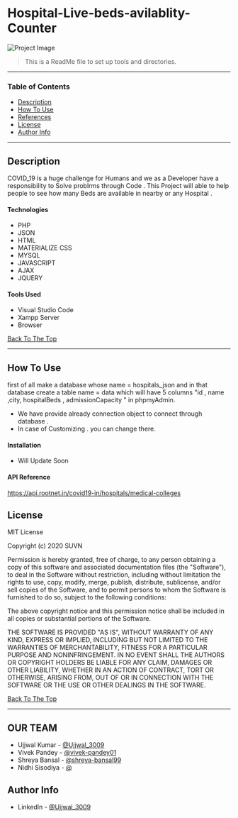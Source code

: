 # Hospital-Live-beds-avilablity-Counter

![Project Image](project-image-url)

> This is a ReadMe file to set up tools and directories.

---

### Table of Contents


- [Description](#description)
- [How To Use](#how-to-use)
- [References](#references)
- [License](#license)
- [Author Info](#author-info)

---

## Description

COVID_19 is a huge challenge for Humans and we as a Developer have a responsibility to Solve problrms through Code .  This Project will able to help people to see how many Beds are available in nearby or any Hospital .
#### Technologies

- PHP
- JSON
- HTML
- MATERIALIZE CSS
- MYSQL
- JAVASCRIPT
- AJAX
- JQUERY

#### Tools Used

- Visual Studio Code
- Xampp Server
- Browser


[Back To The Top](#Hospital-LIve-beds-avilablity-Counter)

---

## How To Use

first of all make a database whose name = hospitals_json and in that database create a table name = data which will have 5 columns "id , name ,city, hospitalBeds , admissionCapacity " in phpmyAdmin.

- We have provide already connection object to connect through database .
- In case of Customizing . you can change there. 

#### Installation


- Will Update Soon



#### API Reference

https://api.rootnet.in/covid19-in/hospitals/medical-colleges

## License

MIT License

Copyright (c) 2020 SUVN

Permission is hereby granted, free of charge, to any person obtaining a copy
of this software and associated documentation files (the "Software"), to deal
in the Software without restriction, including without limitation the rights
to use, copy, modify, merge, publish, distribute, sublicense, and/or sell
copies of the Software, and to permit persons to whom the Software is
furnished to do so, subject to the following conditions:

The above copyright notice and this permission notice shall be included in all
copies or substantial portions of the Software.

THE SOFTWARE IS PROVIDED "AS IS", WITHOUT WARRANTY OF ANY KIND, EXPRESS OR
IMPLIED, INCLUDING BUT NOT LIMITED TO THE WARRANTIES OF MERCHANTABILITY,
FITNESS FOR A PARTICULAR PURPOSE AND NONINFRINGEMENT. IN NO EVENT SHALL THE
AUTHORS OR COPYRIGHT HOLDERS BE LIABLE FOR ANY CLAIM, DAMAGES OR OTHER
LIABILITY, WHETHER IN AN ACTION OF CONTRACT, TORT OR OTHERWISE, ARISING FROM,
OUT OF OR IN CONNECTION WITH THE SOFTWARE OR THE USE OR OTHER DEALINGS IN THE
SOFTWARE.


[Back To The Top](#Hospital-LIve-beds-avilablity-Counter)

---
## OUR TEAM
- Ujjwal Kumar -  [@Ujjwal_3009](https://ujjwalportfolio.blogspot.com/)
- Vivek Pandey -  [@vivek-pandey01](https://linkedin.com/in/vivek-pandey01)
- Shreya Bansal - [@shreya-bansal99](https://linkedin.com/in/shreya-bansal99)
- Nidhi Sisodiya -  [@](https://linkedin.com/)


## Author Info

- LinkedIn - [@Ujjwal_3009](https://linkedin.com/ujjwal-kumar3009)




